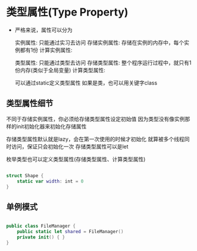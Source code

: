 # 类型属性(Type Property)

+ 严格来说，属性可以分为

	实例属性: 只能通过实习去访问
	存储实例属性: 存储在实例的内存中，每个实例都有1份
	计算实例属性: 
	
	类型属性: 只能通过类型去访问
	存储类型属性: 整个程序运行过程中，就只有1份内存(类似于全局变量)
	计算类型属性:
	
	可以通过static定义类型属性
	如果是类，也可以用关键字class
	
## 类型属性细节

不同于存储实例属性，你必须给存储类型属性设定初始值
因为类型没有像实例那样的init初始化器来初始化存储属性

存储类型属性默认就是lazy，会在第一次使用的时候才初始化
就算被多个线程同时访问，保证只会初始化一次
存储类型属性可以是let

枚举类型也可以定义类型属性(存储类型属性、计算类型属性)

``` swift

struct Shape {
	static var width: int = 0
}

```

## 单例模式

``` swift

public class FileManager {
	public static let shared = FileManager()
	private init() { }
}

```

